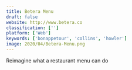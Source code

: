 ```yaml
---
title: Betera Menu
draft: false 
website: http://www.betera.co
classification: ['']
platform: ['Web']
keywords: ['bonappetour', 'collins', 'howler']
image: 2020/04/Betera-Menu.png
---
```

Reimagine what a restaurant menu can do